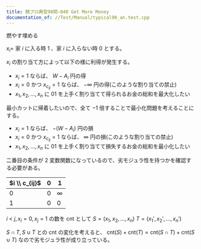 ```yaml
---
title: 競プロ典型90問-040 Get More Money
documentation_of: //Test/Manual/typical90_an.test.cpp
---
```


燃やす埋める

$x_{i} =$ 家 $i$ に入る時 $1$ 、家 $i$ に入らない時 $0$ とする。

$x_{i}$ の割り当て方によって以下の様に利得が発生する。

- $x_{i} = 1$ ならば、 $W - A_{i}$ 円の得
- $x_{i} = 0$ かつ $x_{c_{ij}} = 1$ ならば、 $-\infty$ 円の得(このような割り当ての禁止)
- $x_{1}, x_{2}, \dots, x_{n}$ に $01$ を上手く割り当てて得られるお金の総和を最大化したい

最小カットに帰着したいので、全て $-1$ 倍することで最小化問題を考えることにする。

- $x_{i} = 1$ ならば、 $-(W - A_{i})$ 円の損
- $x_{i} = 0$ かつ $x_{c_{ij}} = 1$ ならば、 $\infty$ 円の損(このような割り当ての禁止)
- $x_{1}, x_{2}, \dots, x_{n}$ に $01$ を上手く割り当てて損失するお金の総和を最小化したい

二番目の条件が $2$ 変数関数になっているので、劣モジュラ性を持つかを確認する必要がある。

| $i \\ c_{ij}$ | 0 | 1 |
| ---- | ---- | ---- |
| 0 | 0 | $\infty$ |
| 1 | 0 | 0 |


$i\ \lt\ j, x_{i} = 0, x_{j} = 1$ の数を $\text{cnt}$ として $S = (x_{1}, x_{2}, \dots, x_{n})$ $T = (x_{1}', x_{2}', \dots, x_{n}')$

$S\cap T, S\cup T$ との $\text{cnt}$ の変化を考えると、 $\text{cnt}(S) + \text{cnt}(T) = \text{cnt}(S\cap T) + \text{cnt}(S\cup T)$ なので劣モジュラ性が成り立っている。
